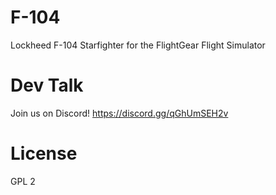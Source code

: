 # F-104
Lockheed F-104 Starfighter for the FlightGear Flight Simulator

# Dev Talk
Join us on Discord! https://discord.gg/qGhUmSEH2v

# License
GPL 2
